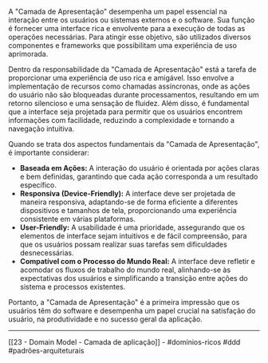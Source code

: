 A "Camada de Apresentação" desempenha um papel essencial na interação entre os usuários ou sistemas externos e o software. Sua função é fornecer uma interface rica e envolvente para a execução de todas as operações necessárias. Para atingir esse objetivo, são utilizados diversos componentes e frameworks que possibilitam uma experiência de uso aprimorada.

Dentro da responsabilidade da "Camada de Apresentação" está a tarefa de proporcionar uma experiência de uso rica e amigável. Isso envolve a implementação de recursos como chamadas assíncronas, onde as ações do usuário não são bloqueadas durante processamentos, resultando em um retorno silencioso e uma sensação de fluidez. Além disso, é fundamental que a interface seja projetada para permitir que os usuários encontrem informações com facilidade, reduzindo a complexidade e tornando a navegação intuitiva.

Quando se trata dos aspectos fundamentais da "Camada de Apresentação", é importante considerar:

- **Baseada em Ações:** A interação do usuário é orientada por ações claras e bem definidas, garantindo que cada ação corresponda a um resultado específico.
- **Responsiva (Device-Friendly):** A interface deve ser projetada de maneira responsiva, adaptando-se de forma eficiente a diferentes dispositivos e tamanhos de tela, proporcionando uma experiência consistente em várias plataformas.
- **User-Friendly:** A usabilidade é uma prioridade, assegurando que os elementos de interface sejam intuitivos e de fácil compreensão, para que os usuários possam realizar suas tarefas sem dificuldades desnecessárias.
- **Compatível com o Processo do Mundo Real:** A interface deve refletir e acomodar os fluxos de trabalho do mundo real, alinhando-se às expectativas dos usuários e simplificando a transição entre ações do sistema e processos existentes.

Portanto, a "Camada de Apresentação" é a primeira impressão que os usuários têm do software e desempenha um papel crucial na satisfação do usuário, na produtividade e no sucesso geral da aplicação.

---
[[23 - Domain Model - Camada de aplicação]] - #domínios-ricos #ddd #padrões-arquiteturais 